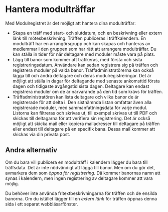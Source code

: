 ﻿# Hantera modulträffar
Med Modulregistret är det möjligt att hantera dina modulträffar:
- Skapa en träff med start- och slutdatum, och en beskrivning eller extern länk till mötesbeskrivning.
Träffen publiceras i träffkalendern.
En modulträff har en arrangörsgrupp och kan skapas och hanteras av medlemmar i den gruppen som har rätt att arrangera modulträffar.
Du kan ställa in tider för när deltagare med moduler måste vara på plats.
- Lägg till banor som kommer att trafikeras, med första och sista registreringsdatum.
Användare kan sedan registrera sig på träffen och registrera moduler på valda banor.
Träffadministratörerna kan också lägga till och ändra deltagare och deras modulregistreringar.
Det är möjligt att ställa in dagar för deltagande med senaste ankomsttid första dagen och tidigaste avgångstid sista dagen.
Deltagare kan endast registrera moduler om de är närvarande på den tid som krävs för träffen.
- Träffadministratören kan lista deltagare och vilka banor de är registrerade för att delta i.
Den sistnämnda listan omfattar även alla registrerade moduler, med sammanfattningsdata för varje modul.
Listorna kan filtreras och skrivas ut, till exempel skrivas ut till PDF och skickas till deltagarna för att verifiera sin registrering.
Det är också möjligt att skicka mail eller kopiera mailadresser till deltagare på träffen eller endast till deltagare på en specifik bana.
Dessa mail kommer att skickas via din privata post.

## Andra alternativ
Om du bara vill publicera en modulträff i kalendern lägger du bara till träffsdata.
Det är inte nödvändigt att lägga till banor.
Men om du gör det, avmarkera dem som *öppna för registrering*.
Då kommer banornas namn att synas i kalendern, men ingen registrering av deltagare kommer att vara möjlig.

Du behöver inte använda fritextbeskrivningarna för träffen och de ensilda banorna.
Om du istället lägger till en *extern länk* för träffen öppnas denna sida i ett separat webbläsarfönster.
